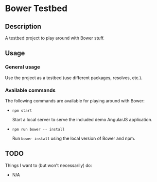 # Bower Testbed


## Description

A testbed project to play around with Bower stuff.


## Usage


### General usage

Use the project as a testbed (use different packages, resolves, etc.).


### Available commands

The following commands are available for playing around with Bower:

- `npm start`

  Start a local server to serve the included demo AngularJS application.

- `npm run bower -- install`

  Run `bower install` using the local version of Bower and npm.


## TODO

Things I want to (but won't necessarily) do:

- N/A
